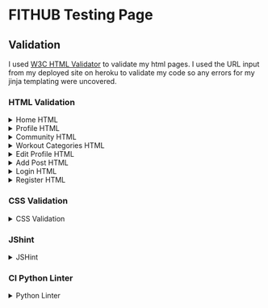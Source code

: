 # FITHUB Testing Page

## Validation 

I used [W3C HTML Validator](https://validator.w3.org/) to validate my html pages. I used the URL input from my deployed site on heroku to validate my code so any errors for my jinja templating were uncovered.

### HTML Validation

<details><summary>Home HTML</summary>
<img src="documentation/validation/Home HTML.png">
</details>

<details><summary>Profile HTML</summary>
<img src="documentation/validation/Profile HTML.png">
</details>

<details><summary>Community HTML</summary>
<img src="documentation/validation/Community HTML.png">
</details>

<details><summary>Workout Categories HTML</summary>
<img src="documentation/validation/Workout Categories HTML.png">
</details>

<details><summary>Edit Profile HTML</summary>
<img src="documentation/validation/Edit Profile HTML.png">
</details>

<details><summary>Add Post HTML</summary>
<img src="documentation/validation/Add Post HTML.png">
</details>

<details><summary>Login HTML</summary>
<img src="documentation/validation/Login HTML.png">
</details>

<details><summary>Register HTML</summary>
<img src="documentation/validation/Register HTML.png">
</details>

### CSS Validation

<details><summary>CSS Validation</summary>
<img src="documentation/validation/W3C CSS Validator.png">
</details>

### JShint

<details><summary>JSHint</summary>
<img src="documentation/validation/JShint Linter.png">
</details>

### CI Python Linter

<details><summary>Python Linter</summary>
<img src="documentation/validation/CI Python Linter.png">
</details>
